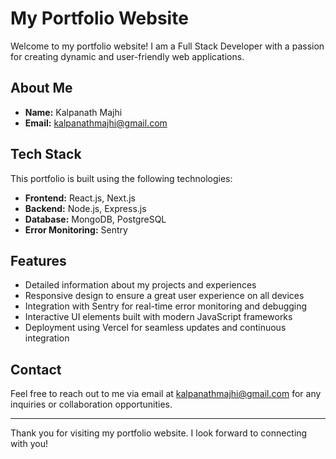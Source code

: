 # My Portfolio Website

Welcome to my portfolio website! I am a Full Stack Developer with a passion for creating dynamic and user-friendly web applications.

## About Me

- **Name:** Kalpanath Majhi
- **Email:** kalpanathmajhi@gmail.com

## Tech Stack

This portfolio is built using the following technologies:

- **Frontend:** React.js, Next.js
- **Backend:** Node.js, Express.js
- **Database:** MongoDB, PostgreSQL
- **Error Monitoring:** Sentry

## Features

- Detailed information about my projects and experiences
- Responsive design to ensure a great user experience on all devices
- Integration with Sentry for real-time error monitoring and debugging
- Interactive UI elements built with modern JavaScript frameworks
- Deployment using Vercel for seamless updates and continuous integration

## Contact

Feel free to reach out to me via email at kalpanathmajhi@gmail.com for any inquiries or collaboration opportunities.

---

Thank you for visiting my portfolio website. I look forward to connecting with you!
